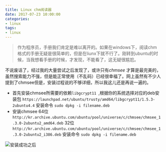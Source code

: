 ```yaml
---
title: Linux chm阅读器
date: 2017-07-23 10:00:00
categories:
- linux
tags:
- linux
---
```




>作为程序员，手册我们肯定是难以离开的。如果在windows下，阅读chm格式的手册无疑是很简单的，但是在liunx下就不行了。刚转到ubuntu的时候，当我想看手册的时候，才发现，不能看了，这无疑很尴尬。

不说废话了，经过我的大量尝试之后发现了，或许只有*chmsee* 才算是最完美的，虽然搜索能力不强，但是能正常使用（不乱码）已经很幸福了。网上虽然有不少人提到了chmsee但是，安装过程说的不够详细，所以我这儿还是再说一遍的。

+  首先安装chmsee所需要的依赖`libgcrypt11 `,根据你的系统选择对应的deb安装包
  `https://launchpad.net/ubuntu/trusty/amd64/libgcrypt11/1.5.3-2ubuntu4.4`
  安装命令
  `sudo dpkg -i filename.deb`
+  安装chmsee 
  64位
  `http://kr.archive.ubuntu.com/ubuntu/pool/universe/c/chmsee/chmsee_1.3.0-2ubuntu2_amd64.deb`
  32位
  `http://kr.archive.ubuntu.com/ubuntu/pool/universe/c/chmsee/chmsee_1.3.0-2ubuntu2_i386.deb`
  安装命令
  `sudo dpkg -i filename.deb`

![安装成功之后](http://upload-images.jianshu.io/upload_images/3341062-661729101baf830c.png?imageMogr2/auto-orient/strip%7CimageView2/2/w/1240)